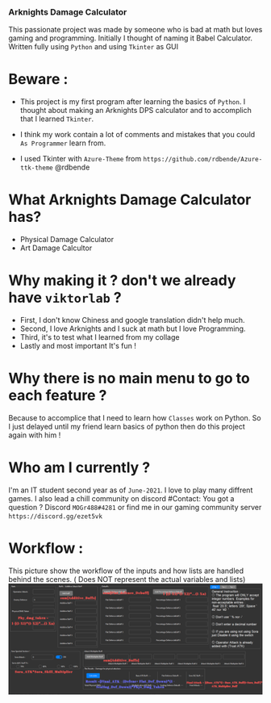 ### Arknights Damage Calculator
This passionate project was made by someone who is bad at math but loves gaming and programming. 
Initially I thought of naming it Babel Calculator. Written fully using `Python` and using `Tkinter` as GUI 
# Beware :
- This project is my first program after learning the basics of `Python`. I thought about making an Arknights DPS calculator and to accomplich that I learned `Tkinter`.

- I think my work contain a lot of comments and mistakes that you could `As Programmer` learn from.

- I used Tkinter with `Azure-Theme` from `https://github.com/rdbende/Azure-ttk-theme` @rdbende


# What Arknights Damage Calculator has?
- Physical Damage Calculator
- Art Damage Calcultor

# Why making it ? don't we already have `viktorlab` ?
- First, I don't know Chiness and google translation didn't help much. 
- Second, I love Arknights and I suck at math but I love Programming.
- Third, it's to test what I learned from my collage 
- Lastly and most important It's fun !
# Why there is no main menu to go to each feature ? 
Because to accomplice that I need to learn how `Classes` work on Python. So I just delayed until my friend learn basics of python then do this project again with him !

# Who am I currently ? 
I'm an IT student second year as of `June-2021`. I love to play many diffrent games. I also lead a chill community on discord 
#Contact: 
You got a question ? 
Discord `MOGr488#4281` or find me in our gaming community server  `https://discord.gg/ezet5vk`


# Workflow :
This picture show the workflow of the inputs and how lists are handled behind the scenes. ( Does NOT represent the actual variables and lists)
![image](https://github.com/MOGr488/Arknights-Damage-Calculator-/blob/main/Workflow.png)
